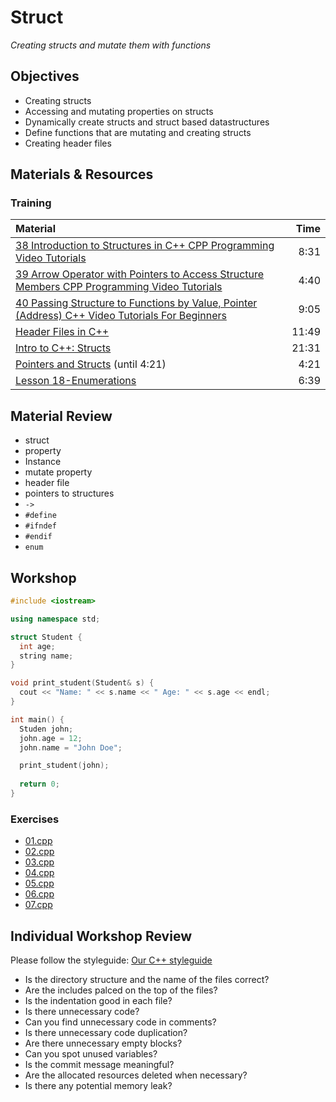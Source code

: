 # Struct
*Creating structs and mutate them with functions*

## Objectives
 - Creating structs
 - Accessing and mutating properties on structs
 - Dynamically create structs and struct based datastructures
 - Define functions that are mutating and creating structs
 - Creating header files

## Materials & Resources
### Training
| Material | Time |
|:---------|-----:|
| [38 Introduction to Structures in C++ CPP Programming Video Tutorials](https://www.youtube.com/watch?v=6gg9Xlv35-I) | 8:31 |
| [39 Arrow Operator with Pointers to Access Structure Members CPP Programming Video Tutorials](https://www.youtube.com/watch?v=jH2b6bKgrhs) | 4:40 |
| [40 Passing Structure to Functions by Value, Pointer (Address) C++ Video Tutorials For Beginners](https://www.youtube.com/watch?v=lVRtKPvgvTs) | 9:05 |
| [Header Files in C++](https://www.youtube.com/watch?v=jz0k_uHbwnk) | 11:49 |
| [Intro to C++: Structs](https://www.youtube.com/watch?v=DBQzxCHk9uI) | 21:31 |
| [Pointers and Structs](https://www.youtube.com/watch?v=_1ybxs60-Sc) (until 4:21) | 4:21 |
| [Lesson 18-Enumerations](https://www.youtube.com/watch?v=yA-bqGv-Q5Y) | 6:39 |

## Material Review
 - struct
 - property
 - Instance
 - mutate property
 - header file
 - pointers to structures
 - `->`
 - `#define`
 - `#ifndef`
 - `#endif`
 - `enum`

## Workshop
```cpp
#include <iostream>

using namespace std;

struct Student {
  int age;
  string name;
}

void print_student(Student& s) {
  cout << "Name: " << s.name << " Age: " << s.age << endl;
}

int main() {
  Studen john;
  john.age = 12;
  john.name = "John Doe";

  print_student(john);
 
  return 0;
}
```

### Exercises
 - [01.cpp](workshop/01.cpp)
 - [02.cpp](workshop/02.cpp)
 - [03.cpp](workshop/03.cpp)
 - [04.cpp](workshop/04.cpp)
 - [05.cpp](workshop/05.cpp)
 - [06.cpp](workshop/06.cpp)
 - [07.cpp](workshop/07.cpp)

## Individual Workshop Review
Please follow the styleguide: [Our C++ styleguide](../../styleguide/cpp.md)

 - Is the directory structure and the name of the files correct?
 - Are the includes palced on the top of the files?
 - Is the indentation good in each file?
 - Is there unnecessary code?
 - Can you find unnecessary code in comments?
 - Is there unnecessary code duplication?
 - Are there unnecessary empty blocks?
 - Can you spot unused variables?
 - Is the commit message meaningful?
 - Are the allocated resources deleted when necessary?
 - Is there any potential memory leak?


